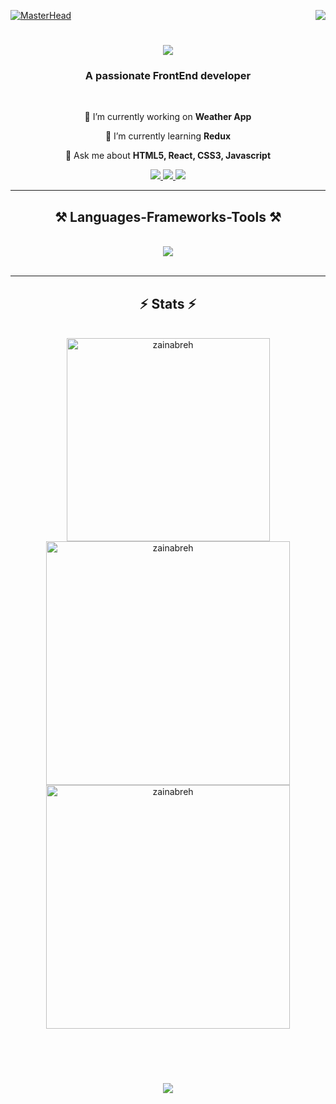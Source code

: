 [![MasterHead](https://raw.githubusercontent.com/PolarBearGG/PolarBearGG/master/web-developer.gif)](https://zainabreh.io)
<img align="right" src="https://visitor-badge.laobi.icu/badge?page_id=zainabreh/zainabreh" />

<h1 align="center">
    <img src="https://readme-typing-svg.herokuapp.com/?font=Righteous&size=35&center=true&vCenter=true&width=500&height=70&duration=4000&lines=Hi+There!+👋;+I'm+Zainab+Rehman!;" />
</h1>

<h3 align="center">A passionate FrontEnd developer</h3>

<br/>

<div align="center">
 
 🔭 I’m currently working on **Weather App**
 
 🌱 I’m currently learning **Redux**

💬 Ask me about **HTML5, React, CSS3, Javascript**

 </div>
 
<div align="center"> 
  <a href="mailto:zainab.rd.93@gmail.com">
    <img src="https://img.shields.io/badge/Gmail-333333?style=for-the-badge&logo=gmail&logoColor=red" />
  </a>
  <a href="https://www.linkedin.com/in/zainab-rehman-0a2a32259/" target="_blank">
    <img src="https://img.shields.io/badge/LinkedIn-0077B5?style=for-the-badge&logo=linkedin&logoColor=white" target="_blank" />
  </a>
  <a href="https://github.com/zainabreh" target="_blank">
     <img src="https://img.shields.io/badge/Portfolio-FF5722?style=for-the-badge&logo=todoist&logoColor=white" target="_blank" /> <!-- sqlite, safari, google-chrome are other good icon options -->
  </a>
</div>

 <hr/>
 
<h2 align="center">⚒️ Languages-Frameworks-Tools ⚒️</h2>
<br/>
<div align="center">
    <img src="https://skillicons.dev/icons?i=react,bootstrap,javascript,html,css,vscode,github,figma,tailwind,git,java" /><br/>
</div>

<br/>
<hr/>


 <h2 align="center">⚡ Stats ⚡</h2>
<br>

<div align=center>
  <img width=325 align="center" src="https://github-readme-stats.vercel.app/api/top-langs?username=zainabreh&show_icons=true&locale=en&layout=compact&langs_count=8&theme=react&border_radius=10&size_weight=0.5&count_weight=0.5&exclude_repo=github-readme-stats" alt="zainabreh" />

<img width=390 align="center" src="https://github-readme-stats.vercel.app/api?username=zainabreh&show_icons=true&locale=en&count_private=true&theme=react&rank_icon=github&border_radius=10" alt="zainabreh" />

<img width=390 align="center" src="https://github-readme-streak-stats.herokuapp.com/?user=zainabreh&count_private=true&theme=react&border_radius=10&" alt="zainabreh" />
</div>

<br/><br/>






<h1 align="center">
    <img src="https://readme-typing-svg.herokuapp.com/?font=Righteous&size=35&center=true&vCenter=true&width=600&height=70&duration=4000&lines=Shoot+me+a+message+on+linkedin!;+I'm+always+down+to+collaborate+:);+Thanks+for+visiting!"; />
</h1>
